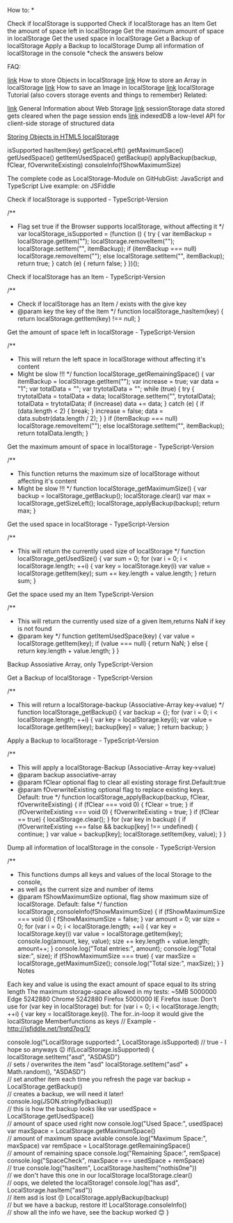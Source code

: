 How to: *

Check if localStorage is supported
Check if localStorage has an Item
Get the amount of space left in localStorage
Get the maximum amount of space in localStorage
Get the used space in localStorage
Get a Backup of localStorage
Apply a Backup to localStorage
Dump all information of localStorage in the console
*check the answers below

FAQ:

[link](http://stackoverflow.com/q/2010892/4339170) How to store Objects in localStorage
[link](http://stackoverflow.com/q/3357553/4339170) How to store an Array in localStorage
[link](http://stackoverflow.com/q/19183180/4339170) How to save an Image in localStorage
[link](http://www.sitepoint.com/an-overview-of-the-web-storage-api/) localStorage Tutorial (also covers storage events and things to remember)
Related:

[link](https://developer.mozilla.org/en-US/docs/Web/API/Web_Storage_API) General Information about Web Storage
[link](https://developer.mozilla.org/en-US/docs/Web/API/Window/sessionStorage) sessionStorage data stored gets cleared when the page session ends
[link](https://developer.mozilla.org/en-US/docs/Web/API/IndexedDB_API) indexedDB a low-level API for client-side storage of structured data

[Storing Objects in HTML5 localStorage](http://stackoverflow.com/questions/2010892/storing-objects-in-html5-localstorage?noredirect=1&lq=1)

isSupported
hasItem(key)
getSpaceLeft()
getMaximumSace()
getUsedSpace()
getItemUsedSpace()
getBackup()
applyBackup(backup, fClear, fOverwriteExisting)
consoleInfo(fShowMaximumSize)

The complete code as LocalStorage-Module on GitHubGist: JavaScript and TypeScript
Live example: on JSFiddle


Check if localStorage is supported - TypeScript-Version

/**
  * Flag set true if the Browser supports localStorage, without affecting it
  */
var localStorage_isSupported = (function () {
    try {
        var itemBackup = localStorage.getItem("");
        localStorage.removeItem("");
        localStorage.setItem("", itemBackup);
        if (itemBackup === null)
            localStorage.removeItem("");
        else
            localStorage.setItem("", itemBackup);
        return true;
    }
    catch (e) {
        return false;
    }
})();

Check if localStorage has an Item - TypeScript-Version

/**
 * Check if localStorage has an Item / exists with the give key
 * @param key the key of the Item
 */
function localStorage_hasItem(key) {
    return localStorage.getItem(key) !== null;
}

Get the amount of space left in localStorage - TypeScript-Version

/**
 * This will return the left space in localStorage without affecting it's content
 * Might be slow !!!
 */
function localStorage_getRemainingSpace() {
    var itemBackup = localStorage.getItem("");
    var increase = true;
    var data = "1";
    var totalData = "";
    var trytotalData = "";
    while (true) {
        try {
            trytotalData = totalData + data;
            localStorage.setItem("", trytotalData);
            totalData = trytotalData;
            if (increase)
                data += data;
        }
        catch (e) {
            if (data.length < 2) {
                break;
            }
            increase = false;
            data = data.substr(data.length / 2);
        }
    }
    if (itemBackup === null)
        localStorage.removeItem("");
    else
        localStorage.setItem("", itemBackup);
    return totalData.length;
}

Get the maximum amount of space in localStorage - TypeScript-Version

/**
 * This function returns the maximum size of localStorage without affecting it's content
 * Might be slow !!!
 */
function localStorage_getMaximumSize() {
    var backup = localStorage_getBackup();
    localStorage.clear()
    var max = localStorage_getSizeLeft();
    localStorage_applyBackup(backup);
    return max;
}

Get the used space in localStorage - TypeScript-Version

/**
 * This will return the currently used size of localStorage
 */
function localStorage_getUsedSize() {
    var sum = 0;
    for (var i = 0; i < localStorage.length; ++i) {
        var key = localStorage.key(i)
        var value = localStorage.getItem(key);
        sum += key.length + value.length;
    }
    return sum;
}

Get the space used my an Item TypeScript-Version

/**
 * This will return the currently used size of a given Item,returns NaN if key is not found
 * @param key
 */
function getItemUsedSpace(key) {
    var value = localStorage.getItem(key);
    if (value === null) {
        return NaN;
    }
    else {
        return key.length + value.length;
    }
}

Backup Assosiative Array, only TypeScript-Version


Get a Backup of localStorage - TypeScript-Version

/**
 * This will return a localStorage-backup (Associative-Array key->value)
 */
function localStorage_getBackup() {
    var backup = {};
    for (var i = 0; i < localStorage.length; ++i) {
        var key = localStorage.key(i);
        var value = localStorage.getItem(key);
        backup[key] = value;
    }
    return backup;
}

Apply a Backup to localStorage - TypeScript-Version

/**
 * This will apply a localStorage-Backup (Associative-Array key->value)
 * @param backup            associative-array 
 * @param fClear             optional flag to clear all existing storage first.Default:true
 * @param fOverwriteExisting optional flag to replace existing keys. Default: true
 */
function localStorage_applyBackup(backup, fClear, fOverwriteExisting) {
    if (fClear === void 0) { fClear = true; }
    if (fOverwriteExisting === void 0) { fOverwriteExisting = true; }
    if (fClear == true) {
        localStorage.clear();
    }
    for (var key in backup) {
        if (fOverwriteExisting === false && backup[key] !== undefined) {
            continue;
        }
        var value = backup[key];
        localStorage.setItem(key, value);
    }
}

Dump all information of localStorage in the console - TypeScript-Version

/**
 * This functions dumps all keys and values of the local Storage to the console,
 * as well as the current size and number of items
 * @param fShowMaximumSize optional, flag show maximum size of localStorage. Default: false
 */
function localStorage_consoleInfo(fShowMaximumSize) {
    if (fShowMaximumSize === void 0) { fShowMaximumSize = false; }
    var amount = 0;
    var size = 0;
    for (var i = 0; i < localStorage.length; ++i) {
        var key = localStorage.key(i)
        var value = localStorage.getItem(key);
        console.log(amount, key, value);
        size += key.length + value.length;
        amount++;
    }
    console.log("Total entries:", amount);
    console.log("Total size:", size);
    if (fShowMaximumSize === true) {
        var maxSize = localStorage_getMaximumSize();
        console.log("Total size:", maxSize);
    }
}
Notes

Each key and value is using the exact amount of space equal to its string length
The maximum storage-space allowed in my tests: ~5MB
5000000 Edge
5242880 Chrome
5242880 Firefox
5000000 IE
Firefox issue: Don't use for (var key in localStorage) but:  for (var i = 0; i < localStorage.length; ++i) { var key = localStorage.key(i). The for..in-loop it would give the localStorage Memberfunctions as keys
// Example - http://jsfiddle.net/1rqtd7pg/1/

console.log("LocalStorage supported:", LocalStorage.isSupported)
// true - I hope so anyways 😉
if(LocalStorage.isSupported) {
    localStorage.setItem("asd", "ASDASD")                           
    // sets / overwrites the item "asd"
    localStorage.setItem("asd" + Math.random(), "ASDASD")           
    // set another item each time you refresh the page
    var backup = LocalStorage.getBackup()                           
    // creates a backup, we will need it later!
    console.log(JSON.stringify(backup))                             
    // this is how the backup looks like
    var usedSpace = LocalStorage.getUsedSpace()                     
    // amount of space used right now
    console.log("Used Space:", usedSpace)
    var maxSpace = LocalStorage.getMaximumSpace()                   
    // amount of maximum space aviable
    console.log("Maximum Space:", maxSpace)
    var remSpace = LocalStorage.getRemainingSpace()                 
    // amount of remaining space
    console.log("Remaining Space:", remSpace)
    console.log("SpaceCheck", maxSpace === usedSpace + remSpace)    
    // true
    console.log("hasItem", LocalStorage.hasItem("nothis0ne"))       
    // we don't have this one in our localStorage
    localStorage.clear()                                            
    // oops, we deleted the localStorage!
    console.log("has asd", LocalStorage.hasItem("asd"))              
    // item asd is lost 😒
    LocalStorage.applyBackup(backup)                                
    // but we have a backup, restore it!
    LocalStorage.consoleInfo()                                      
    // show all the info we have, see the backup worked 😊
}